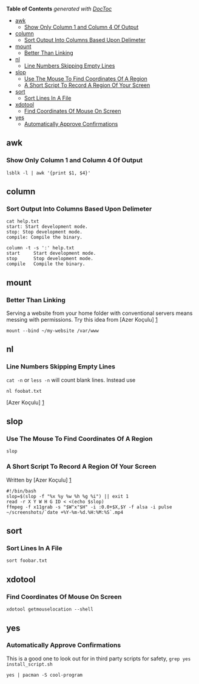<!-- START doctoc generated TOC please keep comment here to allow auto update -->
<!-- DON'T EDIT THIS SECTION, INSTEAD RE-RUN doctoc TO UPDATE -->
**Table of Contents**  *generated with [DocToc](https://github.com/thlorenz/doctoc)*

- [awk](#awk)
  - [Show Only Column 1 and Column 4 Of Output](#show-only-column-1-and-column-4-of-output)
- [column](#column)
  - [Sort Output Into Columns Based Upon Delimeter](#sort-output-into-columns-based-upon-delimeter)
- [mount](#mount)
  - [Better Than Linking](#better-than-linking)
- [nl](#nl)
  - [Line Numbers Skipping Empty Lines](#line-numbers-skipping-empty-lines)
- [slop](#slop)
  - [Use The Mouse To Find Coordinates Of A Region](#use-the-mouse-to-find-coordinates-of-a-region)
  - [A Short Script To Record A Region Of Your Screen](#a-short-script-to-record-a-region-of-your-screen)
- [sort](#sort)
  - [Sort Lines In A File](#sort-lines-in-a-file)
- [xdotool](#xdotool)
  - [Find Coordinates Of Mouse On Screen](#find-coordinates-of-mouse-on-screen)
- [yes](#yes)
  - [Automatically Approve Confirmations](#automatically-approve-confirmations)

<!-- END doctoc generated TOC please keep comment here to allow auto update -->

## awk
### Show Only Column 1 and Column 4 Of Output
~~~
lsblk -l | awk '{print $1, $4}'
~~~
## column
### Sort Output Into Columns Based Upon Delimeter
~~~
cat help.txt
start: Start development mode.
stop: Stop development mode.
compile: Compile the binary.

column -t -s ':' help.txt
start     Start development mode.
stop      Stop development mode.
compile   Compile the binary.
~~~
## mount
### Better Than Linking
Serving a website from your home folder with conventional servers means messing
with permissions.  Try this idea from [Azer Koçulu] [1]
~~~
mount --bind ~/my-website /var/www
~~~
## nl
### Line Numbers Skipping Empty Lines
`cat -n` or `less -n` will count blank lines.  Instead use
~~~
nl foobat.txt
~~~
[Azer Koçulu] [1]
## slop
### Use The Mouse To Find Coordinates Of A Region
~~~
slop
~~~
### A Short Script To Record A Region Of Your Screen
Written by [Azer Koçulu] [1]
~~~
#!/bin/bash
slop=$(slop -f "%x %y %w %h %g %i") || exit 1
read -r X Y W H G ID < <(echo $slop)
ffmpeg -f x11grab -s "$W"x"$H" -i :0.0+$X,$Y -f alsa -i pulse ~/screenshots/`date +%Y-%m-%d.%H:%M:%S`.mp4
~~~
## sort
### Sort Lines In A File
~~~
sort foobar.txt
~~~
## xdotool
### Find Coordinates Of Mouse On Screen
~~~
xdotool getmouselocation --shell
~~~
## yes
### Automatically Approve Confirmations
This is a good one to look out for in third party scripts for safety, `grep yes
install_script.sh`
~~~
yes | pacman -S cool-program
~~~


[1]: (https://azer.bike/journal/10-linux-commands-that-will-save-your-time/) "Azer Koçulu"
